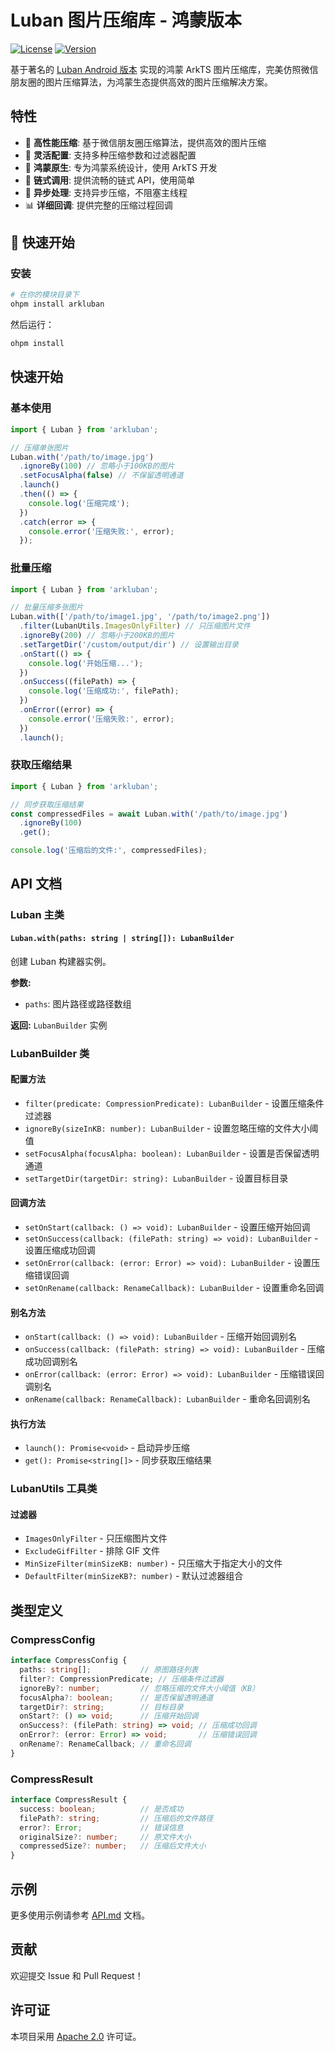 # Luban 图片压缩库 - 鸿蒙版本

[![License](https://img.shields.io/badge/license-Apache%202.0-blue.svg)](LICENSE)
[![Version](https://img.shields.io/badge/version-1.0.0-green.svg)](oh-package.json5)

基于著名的 [Luban Android 版本](https://github.com/Curzibn/Luban) 实现的鸿蒙 ArkTS 图片压缩库，完美仿照微信朋友圈的图片压缩算法，为鸿蒙生态提供高效的图片压缩解决方案。

## 特性

- 🚀 **高性能压缩**: 基于微信朋友圈压缩算法，提供高效的图片压缩
- 🔧 **灵活配置**: 支持多种压缩参数和过滤器配置
- 📱 **鸿蒙原生**: 专为鸿蒙系统设计，使用 ArkTS 开发
- 🎯 **链式调用**: 提供流畅的链式 API，使用简单
- 🔄 **异步处理**: 支持异步压缩，不阻塞主线程
- 📊 **详细回调**: 提供完整的压缩过程回调

## 🚀 快速开始

### 安装

```bash
# 在你的模块目录下
ohpm install arkluban
```

然后运行：

```bash
ohpm install
```

## 快速开始

### 基本使用

```typescript
import { Luban } from 'arkluban';

// 压缩单张图片
Luban.with('/path/to/image.jpg')
  .ignoreBy(100) // 忽略小于100KB的图片
  .setFocusAlpha(false) // 不保留透明通道
  .launch()
  .then(() => {
    console.log('压缩完成');
  })
  .catch(error => {
    console.error('压缩失败:', error);
  });
```

### 批量压缩

```typescript
import { Luban } from 'arkluban';

// 批量压缩多张图片
Luban.with(['/path/to/image1.jpg', '/path/to/image2.png'])
  .filter(LubanUtils.ImagesOnlyFilter) // 只压缩图片文件
  .ignoreBy(200) // 忽略小于200KB的图片
  .setTargetDir('/custom/output/dir') // 设置输出目录
  .onStart(() => {
    console.log('开始压缩...');
  })
  .onSuccess((filePath) => {
    console.log('压缩成功:', filePath);
  })
  .onError((error) => {
    console.error('压缩失败:', error);
  })
  .launch();
```

### 获取压缩结果

```typescript
import { Luban } from 'arkluban';

// 同步获取压缩结果
const compressedFiles = await Luban.with('/path/to/image.jpg')
  .ignoreBy(100)
  .get();

console.log('压缩后的文件:', compressedFiles);
```

## API 文档

### Luban 主类

#### `Luban.with(paths: string | string[]): LubanBuilder`

创建 Luban 构建器实例。

**参数:**
- `paths`: 图片路径或路径数组

**返回:** `LubanBuilder` 实例

### LubanBuilder 类

#### 配置方法

- `filter(predicate: CompressionPredicate): LubanBuilder` - 设置压缩条件过滤器
- `ignoreBy(sizeInKB: number): LubanBuilder` - 设置忽略压缩的文件大小阈值
- `setFocusAlpha(focusAlpha: boolean): LubanBuilder` - 设置是否保留透明通道
- `setTargetDir(targetDir: string): LubanBuilder` - 设置目标目录

#### 回调方法

- `setOnStart(callback: () => void): LubanBuilder` - 设置压缩开始回调
- `setOnSuccess(callback: (filePath: string) => void): LubanBuilder` - 设置压缩成功回调
- `setOnError(callback: (error: Error) => void): LubanBuilder` - 设置压缩错误回调
- `setOnRename(callback: RenameCallback): LubanBuilder` - 设置重命名回调

#### 别名方法

- `onStart(callback: () => void): LubanBuilder` - 压缩开始回调别名
- `onSuccess(callback: (filePath: string) => void): LubanBuilder` - 压缩成功回调别名
- `onError(callback: (error: Error) => void): LubanBuilder` - 压缩错误回调别名
- `onRename(callback: RenameCallback): LubanBuilder` - 重命名回调别名

#### 执行方法

- `launch(): Promise<void>` - 启动异步压缩
- `get(): Promise<string[]>` - 同步获取压缩结果

### LubanUtils 工具类

#### 过滤器

- `ImagesOnlyFilter` - 只压缩图片文件
- `ExcludeGifFilter` - 排除 GIF 文件
- `MinSizeFilter(minSizeKB: number)` - 只压缩大于指定大小的文件
- `DefaultFilter(minSizeKB?: number)` - 默认过滤器组合

## 类型定义

### CompressConfig

```typescript
interface CompressConfig {
  paths: string[];           // 原图路径列表
  filter?: CompressionPredicate; // 压缩条件过滤器
  ignoreBy?: number;         // 忽略压缩的文件大小阈值（KB）
  focusAlpha?: boolean;      // 是否保留透明通道
  targetDir?: string;        // 目标目录
  onStart?: () => void;      // 压缩开始回调
  onSuccess?: (filePath: string) => void; // 压缩成功回调
  onError?: (error: Error) => void;       // 压缩错误回调
  onRename?: RenameCallback; // 重命名回调
}
```

### CompressResult

```typescript
interface CompressResult {
  success: boolean;          // 是否成功
  filePath?: string;         // 压缩后的文件路径
  error?: Error;             // 错误信息
  originalSize?: number;     // 原文件大小
  compressedSize?: number;   // 压缩后文件大小
}
```

## 示例

更多使用示例请参考 [API.md](API.md) 文档。

## 贡献

欢迎提交 Issue 和 Pull Request！

## 许可证

本项目采用 [Apache 2.0](LICENSE) 许可证。 